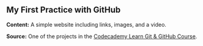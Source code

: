 
## My First Practice with GitHub


**Content:** A simple website including links, images, and a video. 

**Source:** One of the projects in the [Codecademy Learn Git & GitHub Course](https://www.codecademy.com/learn/learn-git).
